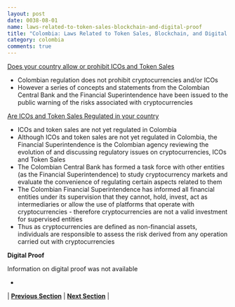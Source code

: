 ```yaml
---
layout: post
date: 0038-08-01
name: laws-related-to-token-sales-blockchain-and-digital-proof
title: "Colombia: Laws Related to Token Sales, Blockchain, and Digital Proof"
category: colombia
comments: true
---
```


[Does your country allow or prohibit ICOs and Token Sales](https://www.legalink.ch/xms/files/NEWS/Legalink_ICOS_and_Token_Sales.pdf)
 - Colombian regulation does not prohibit cryptocurrencies and/or ICOs
- However a series of concepts and statements from the Colombian Central Bank and the Financial Superintendence have been issued to the public warning of the risks associated with cryptocurrencies 

[Are ICOs and Token Sales Regulated in your country](https://www.legalink.ch/xms/files/NEWS/Legalink_ICOS_and_Token_Sales.pdf)
- ICOs and token sales are not yet regulated in Colombia 
- Although ICOs and token sales are not yet regulated in Colombia, the Financial Superintendence is the Colombian agency reviewing the evolution of and discussing regulatory issues on cryptocurrencies, ICOs and Token Sales
- The Colombian Central Bank has formed a task force with other entities (as the Financial Superintendence) to study cryptocurrency markets and evaluate the convenience of regulating certain aspects related to them
- The Colombian Financial Superintendence has informed all financial entities under its supervision that they cannot, hold, invest, act as intermediaries or allow the use of platforms that operate with cryptocurrencies - therefore cryptocurrencies are not a valid investment for supervised entities 
- Thus as cryptocurrencies are defined as non-financial assets, individuals are responsible to assess the risk derived from any operation carried out with cryptocurrencies 

**Digital Proof**

Information on digital proof was not available 

- 

| **[Previous Section]( https://neo-project.github.io/global-blockchain-compliance-hub//colombia/colombia-governing-by-law.html)** | **[Next Section]( https://neo-project.github.io/global-blockchain-compliance-hub//colombia/colombia-securities-related-laws.html)** |
